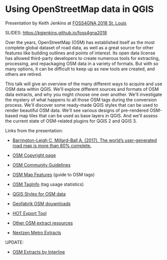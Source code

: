 # Using OpenStreetMap data in QGIS

Presentation by Keith Jenkins at [FOSS4GNA 2018 St. Louis](https://2018.foss4g-na.org/session/using-openstreetmap-data-qgis)

SLIDES: https://kgjenkins.github.io/foss4gna2018

Over the years, OpenStreetMap (OSM) has established itself as the most
complete global dataset of road data, as well as a great source for other
features like building outlines and points of interest. Its open data license
has allowed third-party developers to create numerous tools for extracting,
processing, and repackaging OSM data in a variety of formats. But with so
many options, it can be difficult to keep up as new tools are created, and
others are retired.

This talk will give an overview of the many different ways to acquire and use
OSM data within QGIS. We'll explore different sources and formats of OSM data
extracts, and why you might choose one over another. We'll investigate the
mystery of what happens to all those OSM tags during the conversion process.
We'll discover some ready-made QGIS styles that can be used to render
beautiful OSM data. We'll see various designs of pre-rendered OSM-based map
tiles that can be used as base layers in QGIS. And we'll assess the current
state of OSM-related plugins for QGIS 2 and QGIS 3.

Links from the presentation:

* [Barrington-Leigh C, Millard-Ball A. (2017).  The world’s user-generated road map is more than 80% complete.](https://www.ncbi.nlm.nih.gov/pmc/articles/PMC5552279/)

* [OSM Copyright page](https://www.openstreetmap.org/copyright)

* [OSM Community Guidelines](https://wiki.osmfoundation.org/wiki/Licence/Community_Guidelines)

* [OSM Map Features](https://wiki.openstreetmap.org/wiki/Map_Features#Building) (guide to OSM tags)

* [OSM TagInfo](https://taginfo.openstreetmap.org/keys/building#values) (tag usage statistics)

* [QGIS Styles for OSM data](https://wiki.openstreetmap.org/wiki/QGIS#Styles_for_OSM_data_in_QGIS)

* [Geofabrik OSM douwnloads](https://download.geofabrik.de/)

* [HOT Export Tool](https://export.hotosm.org/en/v3/)

* [Other OSM extract resources](https://wiki.openstreetmap.org/wiki/Planet.osm#Country_and_area_extracts)

* [Nextzen Metro Extracts](https://www.nextzen.org/metro-extracts/index.html)

UPDATE:

* [OSM Extracts by Interline](https://www.interline.io/osm/extracts/)


